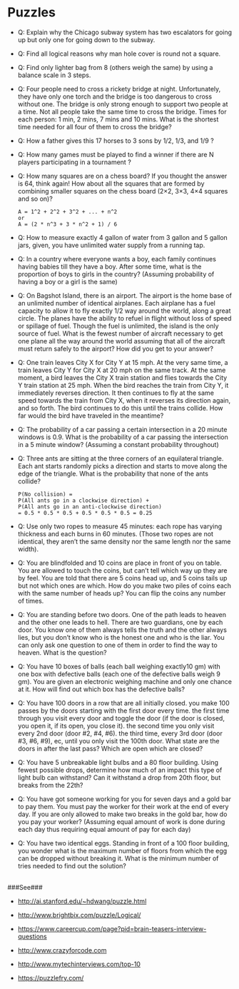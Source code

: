# Puzzles


- Q: Explain why the Chicago subway system has two escalators for going up but only one for going down to the subway.

- Q: Find all logical reasons why man hole cover is round not a square.

- Q: Find only lighter bag from 8 (others weigh the same) by using a balance scale in 3 steps.

- Q: Four people need to cross a rickety bridge at night. Unfortunately, they have only one torch and the bridge is too dangerous to cross without one. The bridge is only strong enough to support two people at a time. Not all people take the same time to cross the bridge. Times for each person:  1 min, 2 mins, 7 mins and 10 mins. What is the shortest time needed for all four of them to cross the bridge?

- Q: How a father gives this 17 horses to 3 sons by 1/2, 1/3, and 1/9 ?

- Q: How many games must be played to find a winner if there are N players participating in a tournament ?

- Q: How many squares are on a chess board? If you thought the answer is 64, think again! How about all the squares that are formed by combining smaller squares on the chess board (2×2, 3×3, 4×4 squares and so on)?

  ```
  A = 1^2 + 2^2 + 3^2 + ... + n^2
  or
  A = (2 * n^3 + 3 * n^2 + 1) / 6
  ```

- Q: How to measure exactly 4 gallon of water from 3 gallon and 5 gallon jars, given, you have unlimited water supply from a running tap.

- Q: In a country where everyone wants a boy, each family continues having babies till they have a boy. After some time, what is the proportion of boys to girls in the country? (Assuming probability of having a boy or a girl is the same)

- Q: On Bagshot Island, there is an airport. The airport is the home base of an unlimited number of identical airplanes. Each airplane has a fuel capacity to allow it to fly exactly 1/2 way around the world, along a great circle. The planes have the ability to refuel in flight without loss of speed or spillage of fuel. Though the fuel is unlimited, the island is the only source of fuel. What is the fewest number of aircraft necessary to get one plane all the way around the world assuming that all of the aircraft must return safely to the airport? How did you get to your answer?

- Q: One train leaves City X for City Y at 15 mph. At the very same time, a train leaves City Y for City X at 20 mph on the same track. At the same moment, a bird leaves the City X train station and flies towards the City Y train station at 25 mph. When the bird reaches the train from City Y, it immediately reverses direction. It then continues to fly at the same speed towards the train from City X, when it reverses its direction again, and so forth. The bird continues to do this until the trains collide. How far would the bird have traveled in the meantime?

- Q: The probability of a car passing a certain intersection in a 20 minute windows is 0.9. What is the probability of a car passing the intersection in a 5 minute window? (Assuming a constant probability throughout)

- Q: Three ants are sitting at the three corners of an equilateral triangle. Each ant starts randomly picks a direction and starts to move along the edge of the triangle. What is the probability that none of the ants collide?

  ```
  P(No collision) = 
  P(All ants go in a clockwise direction) + 
  P(All ants go in an anti-clockwise direction) 
  = 0.5 * 0.5 * 0.5 + 0.5 * 0.5 * 0.5 = 0.25
  ```

- Q: Use only two ropes to measure 45 minutes: each rope has varying thickness and each burns in 60 minutes. (Those two ropes are not identical, they aren’t the same density nor the same length nor the same width).

- Q: You are blindfolded and 10 coins are place in front of you on table. You are allowed to touch the coins, but can’t tell which way up they are by feel. You are told that there are 5 coins head up, and 5 coins tails up but not which ones are which. How do you make two piles of coins each with the same number of heads up? You can flip the coins any number of times.

- Q: You are standing before two doors. One of the path leads to heaven and the other one leads to hell. There are two guardians, one by each door. You know one of them always tells the truth and the other always lies, but you don’t know who is the honest one and who is the liar. You can only ask one question to one of them in order to find the way to heaven. What is the question?

- Q: You have 10 boxes of balls (each ball weighing exactly10 gm) with one box with defective balls (each one of the defective balls weigh 9 gm). You are given an electronic weighing machine and only one chance at it. How will find out which box has the defective balls?

- Q: You have 100 doors in a row that are all initially closed. you make 100 passes by the doors starting with the first door every time. the first time through you visit every door and toggle the door (if the door is closed, you open it, if its open, you close it). the second time you only visit every 2nd door (door #2, #4, #6). the third time, every 3rd door (door #3, #6, #9), ec, until you only visit the 100th door. What state are the doors in after the last pass? Which are open which are closed?

- Q: You have 5 unbreakable light bulbs and a 80 floor building. Using fewest possible drops, determine how much of an impact this type of light bulb can withstand? Can it withstand a drop from 20th floor, but breaks from the 22th?

- Q: You have got someone working for you for seven days and a gold bar to pay them. You must pay the worker for their work at the end of every day. If you are only allowed to make two breaks in the gold bar, how do you pay your worker? (Assuming equal amount of work is done during each day thus requiring equal amount of pay for each day)

- Q: You have two identical eggs. Standing in front of a 100 floor building, you wonder what is the maximum number of floors from which the egg can be dropped without breaking it. What is the minimum number of tries needed to find out the solution?


<br/>
###See###

- http://ai.stanford.edu/~hdwang/puzzle.html

- http://www.brightbix.com/puzzle/Logical/

- https://www.careercup.com/page?pid=brain-teasers-interview-questions

- http://www.crazyforcode.com

- http://www.mytechinterviews.com/top-10

- https://puzzlefry.com/
